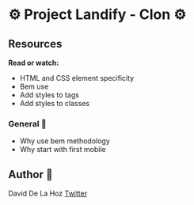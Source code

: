 # :gear: Project Landify - Clon  :gear:

## Resources
**Read or watch:**

- HTML and CSS element specificity
- Bem use
- Add styles to tags
- Add styles to classes


### General  :triangular_ruler:
- Why use bem methodology
- Why start with first mobile


## Author :book:
David De La Hoz [Twitter](https://twitter.com/daviddlhz)
